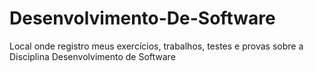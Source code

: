 # Desenvolvimento-De-Software
Local onde registro meus exercícios, trabalhos, testes e provas sobre a Disciplina Desenvolvimento de Software
